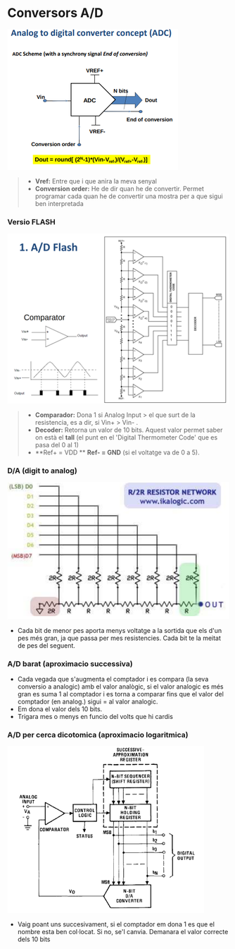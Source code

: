 Conversors A/D
===================

![concepto de conversion](https://github.com/GarJor/CI/blob/master/Utilidades/conept.png)

> - **Vref:** Entre que i que anira la meva senyal
> - **Conversion order:** He de dir quan he de convertir. Permet programar cada quan he de convertir una mostra per a que sigui ben interpretada

### Versio FLASH
![versio flash](https://github.com/GarJor/CI/blob/master/Utilidades/flash.png)

> - **Comparador:** Dona 1 si Analog Input > el que surt de la resistencia, es a dir, si Vin+ > Vin- .
> - **Decoder:** Retorna un valor de 10 bits. Aquest valor permet saber on està el **tall** (el punt en el 'Digital Thermometer Code' que es pasa del 0 al 1)
> - **Ref+ = VDD **  **Ref- = GND** (si el voltatge va de 0 a 5).





### D/A (digit to analog)

![versio flash](https://github.com/GarJor/CI/blob/master/Utilidades/DAconverter.png)

- Cada bit de menor pes aporta menys voltatge a la sortida que els d'un pes més gran, ja que passa per mes resistencies. Cada bit te la meitat de pes del seguent.

### A/D barat (aproximacio successiva)


- Cada vegada que s'augmenta el comptador i es compara (la seva conversio a analogic) amb el valor analògic, si el valor analogic es més gran es suma 1 al comptador i es torna a comparar fins que el valor del comptador (en analog.) sigui = al valor analogic.
- Em dona el valor dels 10 bits.
- Trigara mes o menys en funcio del volts que hi cardis

### A/D per cerca dicotomica (aproximacio logaritmica)
![aproximacio successiva](https://github.com/GarJor/CI/blob/master/Utilidades/seccesiveaproach.png)

- Vaig poant uns succesivament, si el comptador em dona 1 es que el nombre esta ben col·locat. Si no, se'l canvia. Demanara el valor correcte dels 10 bits
